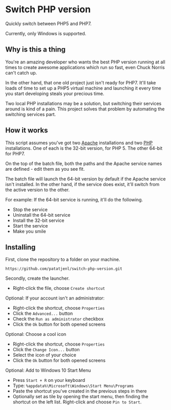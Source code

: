 # Switch PHP version

Quickly switch between PHP5 and PHP7.

Currently, only Windows is supported.


## Why is this a thing

You're an amazing developer who wants the best PHP version running at all times to create awesome applications which run so fast, even Chuck Norris can't catch up. 

In the other hand, that one old project just isn't ready for PHP7. It'll take loads of time to set up a PHP5 virtual machine and launching it every time you start developing steals your precious time.

Two local PHP installations may be a solution, but switching their services around is kind of a pain. This project solves that problem by automating the switching services part.


## How it works

This script assumes you've got two [Apache](https://www.apachelounge.com/download/) installations and two [PHP](http://windows.php.net/download) installations. One of each is the 32-bit version, for PHP 5. The other 64-bit for PHP7.

On the top of the batch file, both the paths and the Apache service names are defined - edit them as you see fit.

The batch file will launch the 64-bit version by default if the Apache service isn't installed. In the other hand, if the service does exist, it'll switch from the active version to the other. 

For example: If the 64-bit service is running, it'll do the following.
- Stop the service
- Uninstall the 64-bit service
- Install the 32-bit service
- Start the service
- Make you smile


## Installing

First, clone the repository to a folder on your machine.
```
https://github.com/patatjenl/switch-php-version.git
```

Secondly, create the launcher.
- Right-click the file, choose `Create shortcut`

Optional: If your account isn't an administrator:
- Right-click the shortcut, choose `Properties`
- Click the `Advanced...` button
- Check the `Run as administrator` checkbox
- Click the `Ok` button for both opened screens

Optional: Choose a cool icon
- Right-click the shortcut, choose `Properties`
- Click the `Change Icon...` button
- Select the icon of your choice
- Click the `Ok` button for both opened screens

Optional: Add to Windows 10 Start Menu
- Press `Start + R` on your keyboard
- Type: `%appdata%\Microsoft\Windows\Start Menu\Programs`
- Paste the shortcut you've created in the previous steps in there
- Optionally set as tile by opening the start menu, then finding the shortcut on the left list. Right-click and choose `Pin to Start`.